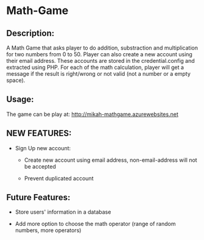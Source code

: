 # Math-Game
## Description:
A Math Game that asks player to do addition, substraction and multiplication for two numbers from 0 to 50. Player can also create a new account using their email address. These accounts are stored in the credential.config and extracted using PHP. For each of the math calculation, player will get a message if the result is right/wrong or not valid (not a number or a empty space).


## Usage:
The game can be play at: http://mikah-mathgame.azurewebsites.net


## NEW FEATURES:
* Sign Up new account:

  * Create new account using email address, non-email-address will not be accepted
  
  * Prevent duplicated account
  
## Future Features:

* Store users' information in a database

* Add more option to choose the math operator (range of random numbers, more operators)
